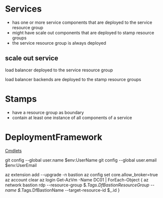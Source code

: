 # Services 
* has one or more service components that are deployed to the service resource group
* might have scale out components that are deployed to stamp resource groups
* the service resource group is always deployed

## scale out service
load balancer deployed to the service resource group

load balancer backends are deployed to the stamp resource groups

# Stamps

* have a resource group as boundary
* contain at least one instance of all components of a service

# DeploymentFramework

[Cmdlets](cmdlets/readme.md)

git config --global user.name $env:UserName
git config --global user.email $env:UserEmail

az extension add --upgrade -n bastion
az config set core.allow_broker=true
az account clear
az login
Get-AzVm -Name DC01 | ForEach-Object {  az network bastion rdp --resource-group $_.Tags.DfBastionResourceGroup --name $_.Tags.DfBastionName --target-resource-id $_.id }